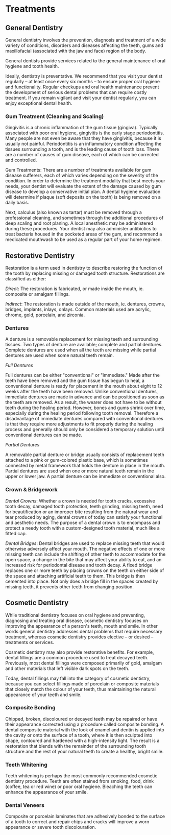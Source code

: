 # Treatments

## General Dentistry

General dentistry involves the prevention, diagnosis and treatment of a wide
variety of conditions, disorders and diseases affecting the teeth, gums and
maxillofacial (associated with the jaw and face) region of the body.

General dentists provide services related to the general maintenance of oral
hygiene and tooth health.

Ideally, dentistry is preventative. We recommend that you visit your dentist
regularly – at least once every six months – to ensure proper oral hygiene and
functionality. Regular checkups and oral health maintenance prevent the
development of serious dental problems that can require costly treatment. If
you remain vigilant and visit your dentist regularly, you can enjoy
exceptional dental health.

### Gum Treatment (Cleaning and Scaling)

Gingivitis is a chronic inflammation of the gum tissue (gingiva). Typically
associated with poor oral hygiene, gingivitis is the early stage
periodontitis. Many people are not even be aware that they have gingivitis,
because it is usually not painful.  Periodontitis is an inflammatory condition
affecting the tissues surrounding a tooth, and is the leading cause of tooth
loss. There are a number of causes of gum disease, each of which can be
corrected and controlled.

Gum Treatments: There are a number of treatments available for gum disease
sufferers, each of which varies depending on the severity of the condition. In
order to determine the treatment modality that best meets your needs, your
dentist will evaluate the extent of the damage caused by gum disease to
develop a conservative initial plan. A dental hygiene evaluation will
determine if plaque (soft deposits on the tooth) is being removed on a daily
basis.

Next, calculus (also known as tartar) must be removed through a professional
cleaning, and sometimes through the additional procedures of deep scaling and
root planing. A local anesthetic may be administered during these procedures.
Your dentist may also administer antibiotics to treat bacteria housed in the
pocketed areas of the gum, and recommend a medicated mouthwash to be used as a
regular part of your home regimen.

## Restorative Dentistry

Restoration is a term used in dentistry to describe restoring the function of
the tooth by replacing missing or damaged tooth structure. Restorations are
classified as either:

*Direct*: The restoration is fabricated, or made inside the mouth, ie.
composite or amalgam fillings.

*Indirect*: The restoration is made outside of the mouth, ie. dentures,
crowns, bridges, implants, inlays, onlays. Common materials used are acrylic,
chrome, gold, porcelain, and zirconia.

### Dentures 

A denture is a removable replacement for missing teeth and surrounding
tissues. Two types of denture are available; complete and partial dentures.
Complete dentures are used when all the teeth are missing while partial
dentures are used when some natural teeth remain. 
 
*Full Dentures*
 
Full dentures can be either "conventional" or "immediate." Made after the
teeth have been removed and the gum tissue has begun to heal, a conventional
denture is ready for placement in the mouth about eight to 12 weeks after the
teeth have been removed.  Unlike conventional dentures, immediate dentures are
made in advance and can be positioned as soon as the teeth are removed. As a
result, the wearer does not have to be without teeth during the healing
period. However, bones and gums shrink over time, especially during the
healing period following tooth removal. Therefore a disadvantage of immediate
dentures compared with conventional dentures is that they require more
adjustments to fit properly during the healing process and generally should
only be considered a temporary solution until conventional dentures can be
made.

*Partial Dentures*
 
A removable partial denture or bridge usually consists of replacement teeth
attached to a pink or gum-colored plastic base, which is sometimes connected
by metal framework that holds the denture in place in the mouth. Partial
dentures are used when one or more natural teeth remain in the upper or lower
jaw. A partial denture can be immediate or conventional also.

### Crown & Bridgework

*Dental Crowns*: Whether a crown is needed for tooth cracks, excessive tooth
decay, damaged tooth protection, teeth grinding, missing teeth, need for
beautification or an improper bite resulting from the natural wear and tear
produced by aging, dental crowns of today can satisfy your functional and
aesthetic needs. The purpose of a dental crown is to encompass and protect a
needy tooth with a custom-designed tooth material, much like a fitted cap. 

*Dental Bridges*: Dental bridges are used to replace missing teeth that would
otherwise adversely affect your mouth. The negative effects of one or more
missing teeth can include the shifting of other teeth to accommodate for the
open space, a change in the bite that may affect your ability to eat, and an
increased risk for periodontal disease and tooth decay. A fixed bridge
replaces one or more teeth by placing crowns on the teeth on either side of
the space and attaching artificial teeth to them. This bridge is then cemented
into place. Not only does a bridge fill in the spaces created by missing
teeth, it prevents other teeth from changing position.

## Cosmetic Dentistry

While traditional dentistry focuses on oral hygiene and preventing, diagnosing
and treating oral disease, cosmetic dentistry focuses on improving the
appearance of a person's teeth, mouth and smile. In other words general
dentistry addresses dental problems that require necessary treatment, whereas
cosmetic dentistry provides elective – or desired – treatments or services.

Cosmetic dentistry may also provide restorative benefits. For example, dental
fillings are a common procedure used to treat decayed teeth. Previously, most
dental fillings were composed primarily of gold, amalgam and other materials
that left visible dark spots on the teeth.

Today, dental fillings may fall into the category of cosmetic dentistry,
because you can select fillings made of porcelain or composite materials that
closely match the colour of your teeth, thus maintaining the natural
appearance of your teeth and smile. 

### Composite Bonding

Chipped, broken, discoloured or decayed teeth may be
repaired or have their appearance corrected using a procedure called
composite bonding. A dental composite material with the look of enamel and
dentin is applied into the cavity or onto the surface of a tooth,
where it is then sculpted into shape, contoured and hardened with
a high-intensity light. The result is a restoration that blends with the
remainder of the surrounding tooth structure and the rest of your natural
teeth to create a healthy, bright smile.

### Teeth Whitening

Teeth whitening is perhaps the most commonly recommended cosmetic dentistry
procedure. Teeth are often stained from smoking, food, drink (coffee,
tea or red wine) or poor oral hygiene. Bleaching the teeth can enhance
the appearance of your smile.

### Dental Veneers
 
Composite or porcelain laminates that are adhesively bonded to the surface of
a tooth to correct and repair chips and cracks will improve a worn
appearance or severe tooth discolouration.
